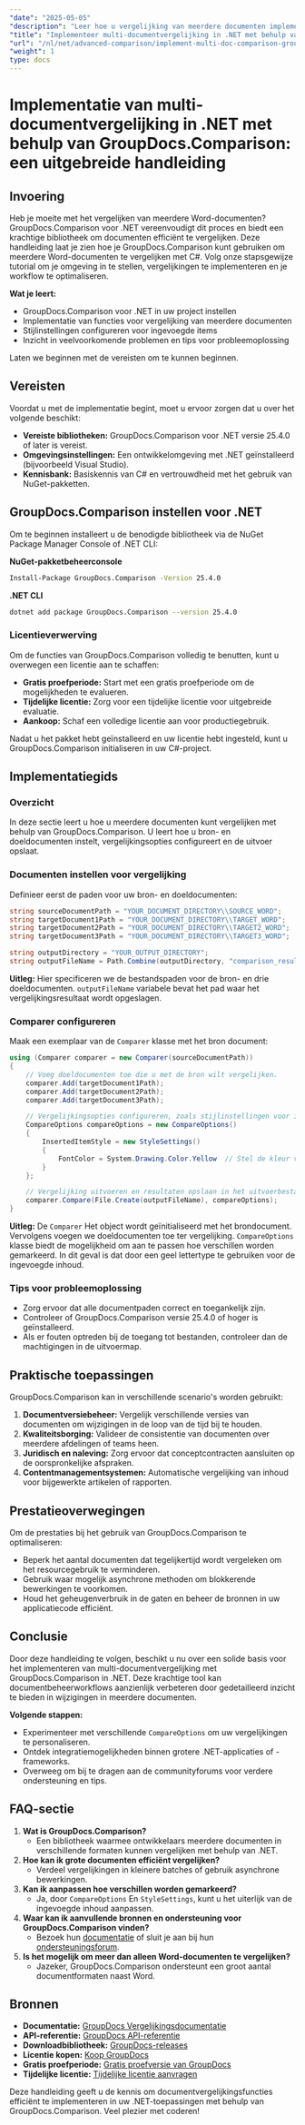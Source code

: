 ```yaml
---
"date": "2025-05-05"
"description": "Leer hoe u vergelijking van meerdere documenten implementeert met GroupDocs.Comparison voor .NET. Deze handleiding behandelt installatie, configuratie en praktische toepassingen."
"title": "Implementeer multi-documentvergelijking in .NET met behulp van GroupDocs.Comparison"
"url": "/nl/net/advanced-comparison/implement-multi-doc-comparison-groupdocs-net/"
"weight": 1
type: docs
---
```

# Implementatie van multi-documentvergelijking in .NET met behulp van GroupDocs.Comparison: een uitgebreide handleiding

## Invoering

Heb je moeite met het vergelijken van meerdere Word-documenten? GroupDocs.Comparison voor .NET vereenvoudigt dit proces en biedt een krachtige bibliotheek om documenten efficiënt te vergelijken. Deze handleiding laat je zien hoe je GroupDocs.Comparison kunt gebruiken om meerdere Word-documenten te vergelijken met C#. Volg onze stapsgewijze tutorial om je omgeving in te stellen, vergelijkingen te implementeren en je workflow te optimaliseren.

**Wat je leert:**
- GroupDocs.Comparison voor .NET in uw project instellen
- Implementatie van functies voor vergelijking van meerdere documenten
- Stijlinstellingen configureren voor ingevoegde items
- Inzicht in veelvoorkomende problemen en tips voor probleemoplossing

Laten we beginnen met de vereisten om te kunnen beginnen.

## Vereisten

Voordat u met de implementatie begint, moet u ervoor zorgen dat u over het volgende beschikt:
- **Vereiste bibliotheken:** GroupDocs.Comparison voor .NET versie 25.4.0 of later is vereist.
- **Omgevingsinstellingen:** Een ontwikkelomgeving met .NET geïnstalleerd (bijvoorbeeld Visual Studio).
- **Kennisbank:** Basiskennis van C# en vertrouwdheid met het gebruik van NuGet-pakketten.

## GroupDocs.Comparison instellen voor .NET

Om te beginnen installeert u de benodigde bibliotheek via de NuGet Package Manager Console of .NET CLI:

**NuGet-pakketbeheerconsole**
```bash
Install-Package GroupDocs.Comparison -Version 25.4.0
```

**.NET CLI**
```bash
dotnet add package GroupDocs.Comparison --version 25.4.0
```

### Licentieverwerving

Om de functies van GroupDocs.Comparison volledig te benutten, kunt u overwegen een licentie aan te schaffen:
- **Gratis proefperiode:** Start met een gratis proefperiode om de mogelijkheden te evalueren.
- **Tijdelijke licentie:** Zorg voor een tijdelijke licentie voor uitgebreide evaluatie.
- **Aankoop:** Schaf een volledige licentie aan voor productiegebruik.

Nadat u het pakket hebt geïnstalleerd en uw licentie hebt ingesteld, kunt u GroupDocs.Comparison initialiseren in uw C#-project.

## Implementatiegids

### Overzicht
In deze sectie leert u hoe u meerdere documenten kunt vergelijken met behulp van GroupDocs.Comparison. U leert hoe u bron- en doeldocumenten instelt, vergelijkingsopties configureert en de uitvoer opslaat.

### Documenten instellen voor vergelijking
Definieer eerst de paden voor uw bron- en doeldocumenten:
```csharp
string sourceDocumentPath = "YOUR_DOCUMENT_DIRECTORY\\SOURCE_WORD";
string targetDocument1Path = "YOUR_DOCUMENT_DIRECTORY\\TARGET_WORD";
string targetDocument2Path = "YOUR_DOCUMENT_DIRECTORY\\TARGET2_WORD";
string targetDocument3Path = "YOUR_DOCUMENT_DIRECTORY\\TARGET3_WORD";

string outputDirectory = "YOUR_OUTPUT_DIRECTORY";
string outputFileName = Path.Combine(outputDirectory, "comparison_result.docx");
```
**Uitleg:** Hier specificeren we de bestandspaden voor de bron- en drie doeldocumenten. `outputFileName` variabele bevat het pad waar het vergelijkingsresultaat wordt opgeslagen.

### Comparer configureren
Maak een exemplaar van de `Comparer` klasse met het bron document:
```csharp
using (Comparer comparer = new Comparer(sourceDocumentPath))
{
    // Voeg doeldocumenten toe die u met de bron wilt vergelijken.
    comparer.Add(targetDocument1Path);
    comparer.Add(targetDocument2Path);
    comparer.Add(targetDocument3Path);

    // Vergelijkingsopties configureren, zoals stijlinstellingen voor ingevoegde items.
    CompareOptions compareOptions = new CompareOptions()
    {
        InsertedItemStyle = new StyleSettings()
        {
            FontColor = System.Drawing.Color.Yellow  // Stel de kleur van het lettertype van ingevoegde inhoud in op geel.
        }
    };

    // Vergelijking uitvoeren en resultaten opslaan in het uitvoerbestand.
    comparer.Compare(File.Create(outputFileName), compareOptions);
}
```
**Uitleg:** De `Comparer` Het object wordt geïnitialiseerd met het brondocument. Vervolgens voegen we doeldocumenten toe ter vergelijking. `CompareOptions` klasse biedt de mogelijkheid om aan te passen hoe verschillen worden gemarkeerd. In dit geval is dat door een geel lettertype te gebruiken voor de ingevoegde inhoud.

### Tips voor probleemoplossing
- Zorg ervoor dat alle documentpaden correct en toegankelijk zijn.
- Controleer of GroupDocs.Comparison versie 25.4.0 of hoger is geïnstalleerd.
- Als er fouten optreden bij de toegang tot bestanden, controleer dan de machtigingen in de uitvoermap.

## Praktische toepassingen
GroupDocs.Comparison kan in verschillende scenario's worden gebruikt:
1. **Documentversiebeheer:** Vergelijk verschillende versies van documenten om wijzigingen in de loop van de tijd bij te houden.
2. **Kwaliteitsborging:** Valideer de consistentie van documenten over meerdere afdelingen of teams heen.
3. **Juridisch en naleving:** Zorg ervoor dat conceptcontracten aansluiten op de oorspronkelijke afspraken.
4. **Contentmanagementsystemen:** Automatische vergelijking van inhoud voor bijgewerkte artikelen of rapporten.

## Prestatieoverwegingen
Om de prestaties bij het gebruik van GroupDocs.Comparison te optimaliseren:
- Beperk het aantal documenten dat tegelijkertijd wordt vergeleken om het resourcegebruik te verminderen.
- Gebruik waar mogelijk asynchrone methoden om blokkerende bewerkingen te voorkomen.
- Houd het geheugenverbruik in de gaten en beheer de bronnen in uw applicatiecode efficiënt.

## Conclusie
Door deze handleiding te volgen, beschikt u nu over een solide basis voor het implementeren van multi-documentvergelijking met GroupDocs.Comparison in .NET. Deze krachtige tool kan documentbeheerworkflows aanzienlijk verbeteren door gedetailleerd inzicht te bieden in wijzigingen in meerdere documenten.

**Volgende stappen:**
- Experimenteer met verschillende `CompareOptions` om uw vergelijkingen te personaliseren.
- Ontdek integratiemogelijkheden binnen grotere .NET-applicaties of -frameworks.
- Overweeg om bij te dragen aan de communityforums voor verdere ondersteuning en tips.

## FAQ-sectie
1. **Wat is GroupDocs.Comparison?**
   - Een bibliotheek waarmee ontwikkelaars meerdere documenten in verschillende formaten kunnen vergelijken met behulp van .NET.
2. **Hoe kan ik grote documenten efficiënt vergelijken?**
   - Verdeel vergelijkingen in kleinere batches of gebruik asynchrone bewerkingen.
3. **Kan ik aanpassen hoe verschillen worden gemarkeerd?**
   - Ja, door `CompareOptions` En `StyleSettings`, kunt u het uiterlijk van de ingevoegde inhoud aanpassen.
4. **Waar kan ik aanvullende bronnen en ondersteuning voor GroupDocs.Comparison vinden?**
   - Bezoek hun [documentatie](https://docs.groupdocs.com/comparison/net/) of sluit je aan bij hun [ondersteuningsforum](https://forum.groupdocs.com/c/comparison/).
5. **Is het mogelijk om meer dan alleen Word-documenten te vergelijken?**
   - Jazeker, GroupDocs.Comparison ondersteunt een groot aantal documentformaten naast Word.

## Bronnen
- **Documentatie:** [GroupDocs Vergelijkingsdocumentatie](https://docs.groupdocs.com/comparison/net/)
- **API-referentie:** [GroupDocs API-referentie](https://reference.groupdocs.com/comparison/net/)
- **Downloadbibliotheek:** [GroupDocs-releases](https://releases.groupdocs.com/comparison/net/)
- **Licentie kopen:** [Koop GroupDocs](https://purchase.groupdocs.com/buy)
- **Gratis proefperiode:** [Gratis proefversie van GroupDocs](https://releases.groupdocs.com/comparison/net/)
- **Tijdelijke licentie:** [Tijdelijke licentie aanvragen](https://purchase.groupdocs.com/temporary-license/)

Deze handleiding geeft u de kennis om documentvergelijkingsfuncties efficiënt te implementeren in uw .NET-toepassingen met behulp van GroupDocs.Comparison. Veel plezier met coderen!